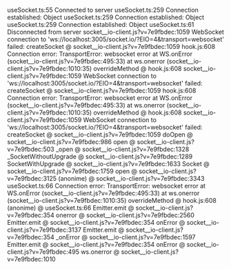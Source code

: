 useSocket.ts:55 Connected to server
useSocket.ts:259 Connection established: Object
useSocket.ts:259 Connection established: Object
useSocket.ts:259 Connection established: Object
useSocket.ts:61 Disconnected from server
socket__io-client.js?v=7e9fbdec:1059 WebSocket connection to 'ws://localhost:3005/socket.io/?EIO=4&transport=websocket' failed: 
createSocket @ socket__io-client.js?v=7e9fbdec:1059
hook.js:608 Connection error: TransportError: websocket error
    at WS.onError (socket__io-client.js?v=7e9fbdec:495:33)
    at ws.onerror (socket__io-client.js?v=7e9fbdec:1010:35)
overrideMethod @ hook.js:608
socket__io-client.js?v=7e9fbdec:1059 WebSocket connection to 'ws://localhost:3005/socket.io/?EIO=4&transport=websocket' failed: 
createSocket @ socket__io-client.js?v=7e9fbdec:1059
hook.js:608 Connection error: TransportError: websocket error
    at WS.onError (socket__io-client.js?v=7e9fbdec:495:33)
    at ws.onerror (socket__io-client.js?v=7e9fbdec:1010:35)
overrideMethod @ hook.js:608
socket__io-client.js?v=7e9fbdec:1059 WebSocket connection to 'ws://localhost:3005/socket.io/?EIO=4&transport=websocket' failed: 
createSocket @ socket__io-client.js?v=7e9fbdec:1059
doOpen @ socket__io-client.js?v=7e9fbdec:986
open @ socket__io-client.js?v=7e9fbdec:503
_open @ socket__io-client.js?v=7e9fbdec:1328
_SocketWithoutUpgrade @ socket__io-client.js?v=7e9fbdec:1289
SocketWithUpgrade @ socket__io-client.js?v=7e9fbdec:1633
Socket @ socket__io-client.js?v=7e9fbdec:1759
open @ socket__io-client.js?v=7e9fbdec:3125
(anonime) @ socket__io-client.js?v=7e9fbdec:3343
useSocket.ts:66 Connection error: TransportError: websocket error
    at WS.onError (socket__io-client.js?v=7e9fbdec:495:33)
    at ws.onerror (socket__io-client.js?v=7e9fbdec:1010:35)
overrideMethod @ hook.js:608
(anonime) @ useSocket.ts:66
Emitter.emit @ socket__io-client.js?v=7e9fbdec:354
onerror @ socket__io-client.js?v=7e9fbdec:2560
Emitter.emit @ socket__io-client.js?v=7e9fbdec:354
onError @ socket__io-client.js?v=7e9fbdec:3137
Emitter.emit @ socket__io-client.js?v=7e9fbdec:354
_onError @ socket__io-client.js?v=7e9fbdec:1597
Emitter.emit @ socket__io-client.js?v=7e9fbdec:354
onError @ socket__io-client.js?v=7e9fbdec:495
ws.onerror @ socket__io-client.js?v=7e9fbdec:1010
